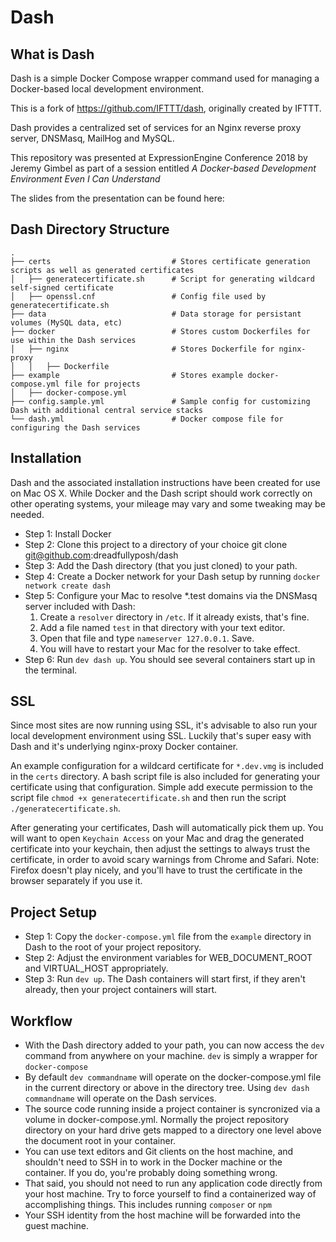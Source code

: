 # Dash

## What is Dash

Dash is a simple Docker Compose wrapper command used for managing a Docker-based local development environment. 

This is a fork of https://github.com/IFTTT/dash, originally created by IFTTT.

Dash provides a centralized set of services for an Nginx reverse proxy server, DNSMasq, MailHog and MySQL.

This repository was presented at ExpressionEngine Conference 2018 by Jeremy Gimbel as part of a session entitled *A Docker-based Development Environment Even I Can Understand*

The slides from the presentation can be found here: <url to be added following presentation>

## Dash Directory Structure
    .
    ├── certs                    		# Stores certificate generation scripts as well as generated certificates
    │   ├── generatecertificate.sh      # Script for generating wildcard self-signed certificate
    │   ├── openssl.cnf         		# Config file used by generatecertificate.sh
    ├── data 							# Data storage for persistant volumes (MySQL data, etc)
	├── docker 							# Stores custom Dockerfiles for use within the Dash services
    │   ├── nginx      					# Stores Dockerfile for nginx-proxy
    │   │   ├── Dockerfile
	├── example 						# Stores example docker-compose.yml file for projects
    │   ├── docker-compose.yml
	├── config.sample.yml      			# Sample config for customizing Dash with additional central service stacks
	└── dash.yml     					# Docker compose file for configuring the Dash services

## Installation

Dash and the associated installation instructions have been created for use on Mac OS X. While Docker and the Dash script should work correctly on other operating systems, your mileage may vary and some tweaking may be needed.

- Step 1: Install Docker
- Step 2: Clone this project to a directory of your choice git clone git@github.com:dreadfullyposh/dash
- Step 3: Add the Dash directory (that you just cloned) to your path.
- Step 4: Create a Docker network for your Dash setup by running `docker network create dash`
- Step 5: Configure your Mac to resolve *.test domains via the DNSMasq server included with Dash:
  1. Create a `resolver` directory in `/etc`. If it already exists, that's fine.
  2. Add a file named `test` in that directory with your text editor.
  3. Open that file and type `nameserver 127.0.0.1`. Save.
  4. You will have to restart your Mac for the resolver to take effect.
- Step 6: Run `dev dash up`. You should see several containers start up in the terminal.

## SSL

Since most sites are now running using SSL, it's advisable to also run your local development environment using SSL. Luckily that's super easy with Dash and it's underlying nginx-proxy Docker container.

An example configuration for a wildcard certificate for `*.dev.vmg` is included in the `certs` directory. A bash script file is also included for generating your certificate using that configuration. Simple add execute permission to the script file `chmod +x generatecertificate.sh` and then run the script `./generatecertificate.sh`.

After generating your certificates, Dash will automatically pick them up. You will want to open `Keychain Access` on your Mac and drag the generated certificate into your keychain, then adjust the settings to always trust the certificate, in order to avoid scary warnings from Chrome and Safari. Note: Firefox doesn't play nicely, and you'll have to trust the certificate in the browser separately if you use it.

## Project Setup

- Step 1: Copy the `docker-compose.yml` file from the `example` directory in Dash to the root of your project repository.
- Step 2: Adjust the environment variables for WEB_DOCUMENT_ROOT and VIRTUAL_HOST appropriately.
- Step 3: Run `dev up`. The Dash containers will start first, if they aren't already, then your project containers will start.

## Workflow

- With the Dash directory added to your path, you can now access the `dev` command from anywhere on your machine. `dev` is simply a wrapper for `docker-compose` 
- By default `dev commandname` will operate on the docker-compose.yml file in the current directory or above in the directory tree. Using `dev dash commandname` will operate on the Dash services.
- The source code running inside a project container is syncronized via a volume in docker-compose.yml. Normally the project repository directory on your hard drive gets mapped to a directory one level above the document root in your container. 
- You can use text editors and Git clients on the host machine, and shouldn't need to SSH in to work in the Docker machine or the container. If you do, you're probably doing something wrong.
- That said, you should not need to run any application code directly from your host machine. Try to force yourself to find a containerized way of accomplishing things. This includes running `composer` or `npm`
- Your SSH identity from the host machine will be forwarded into the guest machine.
